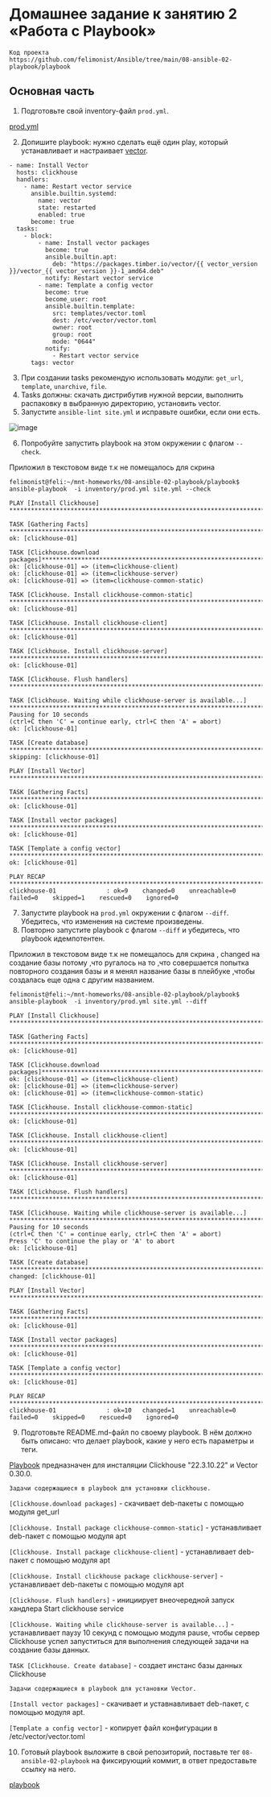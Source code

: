 # Домашнее задание к занятию 2 «Работа с Playbook»

```
Код проекта
https://github.com/felimonist/Ansible/tree/main/08-ansible-02-playbook/playbook
```

## Основная часть

1. Подготовьте свой inventory-файл `prod.yml`.

[prod.yml](https://github.com/felimonist/Ansible/tree/main/08-ansible-02-playbook/playbook/prod.yml)

2. Допишите playbook: нужно сделать ещё один play, который устанавливает и настраивает [vector](https://github.com/felimonist/Ansible/tree/main/08-ansible-02-playbook/playbook/site.yml).

```
- name: Install Vector
  hosts: clickhouse
  handlers:
    - name: Restart vector service
      ansible.builtin.systemd:
        name: vector
        state: restarted
        enabled: true
      become: true
  tasks:
    - block:
        - name: Install vector packages
          become: true
          ansible.builtin.apt:
            deb: "https://packages.timber.io/vector/{{ vector_version }}/vector_{{ vector_version }}-1_amd64.deb"
          notify: Restart vector service
        - name: Template a config vector
          become: true
          become_user: root
          ansible.builtin.template:
            src: templates/vector.toml
            dest: /etc/vector/vector.toml
            owner: root
            group: root
            mode: "0644"
          notify:
            - Restart vector service
      tags: vector
```

3. При создании tasks рекомендую использовать модули: `get_url`, `template`, `unarchive`, `file`.
4. Tasks должны: скачать дистрибутив нужной версии, выполнить распаковку в выбранную директорию, установить vector.
5. Запустите `ansible-lint site.yml` и исправьте ошибки, если они есть.

![image](https://github.com/felimonist/Ansible/blob/main/08-ansible-02-playbook/img/lint.JPG)

6. Попробуйте запустить playbook на этом окружении с флагом `--check`.

Приложил в текстовом виде т.к не помещалось для скрина
```
felimonist@feli:~/mnt-homeworks/08-ansible-02-playbook/playbook$ ansible-playbook  -i inventory/prod.yml site.yml --check

PLAY [Install Clickhouse] **********************************************************************************************************************************

TASK [Gathering Facts] *************************************************************************************************************************************
ok: [clickhouse-01]

TASK [Clickhouse.download packages]*******************************************************************************************************************
ok: [clickhouse-01] => (item=clickhouse-client)
ok: [clickhouse-01] => (item=clickhouse-server)
ok: [clickhouse-01] => (item=clickhouse-common-static)

TASK [Clickhouse. Install clickhouse-common-static] ********************************************************************************************************
ok: [clickhouse-01]

TASK [Clickhouse. Install clickhouse-client] ***************************************************************************************************************
ok: [clickhouse-01]

TASK [Clickhouse. Install clickhouse-server] ***************************************************************************************************************
ok: [clickhouse-01]

TASK [Clickhouse. Flush handlers] **************************************************************************************************************************

TASK [Clickhouse. Waiting while clickhouse-server is available...] *****************************************************************************************
Pausing for 10 seconds
(ctrl+C then 'C' = continue early, ctrl+C then 'A' = abort)
ok: [clickhouse-01]

TASK [Create database] *************************************************************************************************************************************
skipping: [clickhouse-01]

PLAY [Install Vector] **************************************************************************************************************************************

TASK [Gathering Facts] *************************************************************************************************************************************
ok: [clickhouse-01]

TASK [Install vector packages] *****************************************************************************************************************************
ok: [clickhouse-01]

TASK [Template a config vector] ********************************************************************************************************
ok: [clickhouse-01]

PLAY RECAP *************************************************************************************************************************************************
clickhouse-01              : ok=9    changed=0    unreachable=0    failed=0    skipped=1    rescued=0    ignored=0   

```
7. Запустите playbook на `prod.yml` окружении с флагом `--diff`. Убедитесь, что изменения на системе произведены.
8. Повторно запустите playbook с флагом `--diff` и убедитесь, что playbook идемпотентен.

Приложил в текстовом виде т.к не помещалось для скрина , changed на создание базы потому ,что ругалось на то ,что совершается попытка повторного создания базы и я менял название базы в плейбуке ,чтобы создалась еще одна с другим названием.

```
felimonist@feli:~/mnt-homeworks/08-ansible-02-playbook/playbook$ ansible-playbook  -i inventory/prod.yml site.yml --diff

PLAY [Install Clickhouse] **********************************************************************************************************************************

TASK [Gathering Facts] *************************************************************************************************************************************
ok: [clickhouse-01]

TASK [Clickhouse.download packages]*******************************************************************************************************************
ok: [clickhouse-01] => (item=clickhouse-client)
ok: [clickhouse-01] => (item=clickhouse-server)
ok: [clickhouse-01] => (item=clickhouse-common-static)

TASK [Clickhouse. Install clickhouse-common-static] ********************************************************************************************************
ok: [clickhouse-01]

TASK [Clickhouse. Install clickhouse-client] ***************************************************************************************************************
ok: [clickhouse-01]

TASK [Clickhouse. Install clickhouse-server] ***************************************************************************************************************
ok: [clickhouse-01]

TASK [Clickhouse. Flush handlers] **************************************************************************************************************************

TASK [Clickhouse. Waiting while clickhouse-server is available...] *****************************************************************************************
Pausing for 10 seconds
(ctrl+C then 'C' = continue early, ctrl+C then 'A' = abort)
Press 'C' to continue the play or 'A' to abort 
ok: [clickhouse-01]

TASK [Create database] *************************************************************************************************************************************
changed: [clickhouse-01]

PLAY [Install Vector] **************************************************************************************************************************************

TASK [Gathering Facts] *************************************************************************************************************************************
ok: [clickhouse-01]

TASK [Install vector packages] *****************************************************************************************************************************
ok: [clickhouse-01]

TASK [Template a config vector] ********************************************************************************************************
ok: [clickhouse-01]

PLAY RECAP *************************************************************************************************************************************************
clickhouse-01              : ok=10   changed=1    unreachable=0    failed=0    skipped=0    rescued=0    ignored=0

```

9. Подготовьте README.md-файл по своему playbook. В нём должно быть описано: что делает playbook, какие у него есть параметры и теги.

[Playbook](https://github.com/felimonist/Ansible/tree/main/08-ansible-02-playbook/playbook/site.yml) предназначен для инсталяции Clickhouse "22.3.10.22" и Vector 0.30.0.

```
Задачи содержащиеся в playbook для установки clickhouse.
```

`[Clickhouse.download packages]` - скачивает deb-пакеты с помощью модуля get_url

`[Clickhouse. Install package clickhouse-common-static]` - устанавливает deb-пакет с помощью модуля apt

`[Clickhouse. Install package clickhouse-client]` - устанавливает deb-пакет с помощью модуля apt

`[Clickhouse. Install clickhouse package clickhouse-server]` - устанавливает deb-пакеты с помощью модуля apt

`[Clickhouse. Flush handlers]` - инициирует внеочередной запуск хандлера Start clickhouse service

`[Clickhouse. Waiting while clickhouse-server is available...]` - устанавливает паузу  10 секунд с помощью модуля pause, чтобы сервер Clickhouse успел запуститься для выполнения следующей задачи на создание базы данных.

`TASK [Clickhouse. Create database]` - создает инстанс базы данных Clickhouse

```
Задачи содержащиеся в playbook для установки Vector.
```

`[Install vector packages]` -  скачивает и уставнавливает deb-пакет, с помощью модуля apt.

`[Template a config vector]` - копирует файл конфигурации в /etc/vector/vector.toml

 
10. Готовый playbook выложите в свой репозиторий, поставьте тег `08-ansible-02-playbook` на фиксирующий коммит, в ответ предоставьте ссылку на него.

[playbook](https://github.com/felimonist/Ansible/tree/main/08-ansible-02-playbook/playbook)


